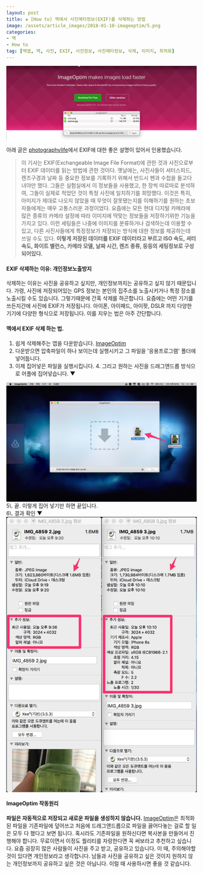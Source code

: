 ```yaml
---  
layout: post  
title: ✚ [How to] 맥에서 사진메타정보(EXIF)를 삭제하는 방법
image: /assets/article_images/2018-01-10-imageoptim/5.png
categories:
- 맥
- How to
tag: [맥앱, 맥, 사진, EXIF, 사진정보, 사진메타정보, 삭제, 이미지, 최적화]
---  
```

<div class="markdown-image">
<img src="/assets/article_images/2018-01-10-imageoptim/5.png" alt="" align="middle"/></div>

아래 글은 [photographylife](https://photographylife.com/what-is-exif-data)에서 EXIF에 대한 좋은 설명이 있어서 인용했습니다.

>이 기사는 EXIF(Exchangeable Image File Format)에 관한 것과 사진으로부터 EXIF 데이터를 읽는 방법에 관한 것이다. 옛날에는, 사진사들이 셔터스피드, 렌즈구경과 날짜 등 중요한 정보를 기록하기 위해서 반드시 펜과 수첩을 들고다녀야만 했다. 그들은 실험실에서 이 정보들을 사용했고, 한 장씩 따로따로 분석하여, 그들이 실제로 적었던 것이 특정 사진에 일치하기를 희망했다. 이것은 특히, 아미지가 제대로 나오지 않았을 때 무엇이 잘못됐는지를 이해하기를 원하는 초보자들에게는 매우 고통스러운 과정이었다. 요즘에는 모든 현대 디지털 카메라에 많은 종류의 카메라 설정에 따라 이미지에 딱맞는 정보들을 저장하기위한 기능을 가지고 있다. 이런 세팅들은 나중에 이미지를 분류하거나 검색하는데 이용할 수 있고, 다른 사진사들에게 특정정보가 저장되는 방식에 대한 정보를 제공하는데 쓰일 수도 있다. **이렇게 저장된 데이터를 EXIF 데이터라고 부르고 ISO 속도, 셔터 속도, 화이트 밸런스, 카메라 모델, 날짜 시간, 렌즈 종류, 등등의 세팅정보로 구성되어있다.**


#### EXIF 삭제하는 이유: 개인정보노출방지
<p class="drop-korean">
삭제하는 이유는 사진을 공유하고 싶지만, 개인정보까지는 공유하고 싶지 않기 때문입니다. 가령, 사진에 저장되어있는 GPS 정보는 본인의 집주소를 노출시키거나 특정 장소를 노출시킬 수도 있습니다. 그렇기때문에 간혹 삭제를 하곤합니다.
요즘에는 어떤 기기를 쓰든지간에 사진에 EXIF가 저장됩니다. 아이폰, 아이패드, 아이팟, DSLR 까지 다양한 기기에 다양한 형식으로 저장됩니다. 이를 지우는 법은 아주 간단합니다.</p>

#### 맥에서 EXIF 삭제 하는 법.
1. 쉽게 삭제해주는 앱을 다운받습니다. [ImageOptim](https://imageoptim.com/mac)
2. 다운받으면 압축파일이 하나 보이는데 실행시키고 그 파일을 '응용프로그램' 폴더에 넣어둡니다.
3. 이제 집어넣은 파일을 실행시킵니다.
4\. 그리고 원하는 사진을 드래그앤드롭 방식으로 어플에 집어넣습니다. ▼
<div class="markdown-image">
<img src="/assets/article_images/2018-01-10-imageoptim/2.jpg " alt="" align="middle"/></div>
5\. 끝. 이렇게 집어 넣기만 하면 끝입니다.<br>
6\. 결과 확인 ▼
<div class="markdown-image">
<img src="/assets/article_images/2018-01-10-imageoptim/4.jpg " alt="" align="middle"/></div>

#### ImageOptim 작동원리
**파일은 자동적으로 저장되고 새로운 파일을 생성하지 않습니다.** [ImageOptim](https://imageoptim.com/mac)은 최적화된 파일을 기존파일에 덮어쓰고 처음에 드래그앤드롭으로 파일을 끓어다놓는 걸로 할 일은 모두 다 했다고 보면 됩니다. 혹시라도 기존파일을 원하신다면 복사본을 만들어서 진행해야 합니다.
무료이면서 이정도 퀄리티를 자랑한다면 꼭 써보라고 추천하고 싶습니다. 요즘 굉장히 많은 사람들이 사진을 주고 받고, 공유하고 있습니다. 이 때, 주의해야할 것이 있다면 개인정보라고 생각합니다. 남들과 사진을 공유하고 싶은 것이지 원하지 않는 개인정보까지 공유하고 싶은 것은 아닙니다. 이럴 때 사용하시면 좋을 것 같습니다.

